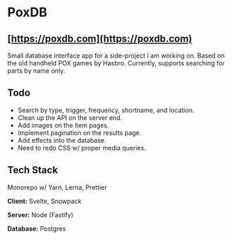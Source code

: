 # PoxDB
## [https://poxdb.com](https://poxdb.com)

Small database interface app for a side-project I am working on. Based on the old handheld POX games by Hasbro.
Currently, supports searching for parts by name only.

## Todo

- Search by type, trigger, frequency, shortname, and location.
- Clean up the API on the server end.
- Add images on the item pages.
- Implement pagination on the results page.
- Add effects into the database.
- Need to redo CSS w/ proper media queries.


## Tech Stack
Monorepo w/ Yarn, Lerna, Prettier

**Client:** Svelte, Snowpack

**Server:** Node (Fastify)

**Database:** Postgres
